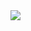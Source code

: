 <img src="https://user-images.githubusercontent.com/26943148/77071668-3499e580-69cb-11ea-9d20-ac7be243ca96.png">
